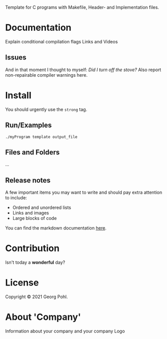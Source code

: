 Template for C programs with Makefile, Header- and Implementation files.

# Documentation
Explain conditional compilation flags
Links and Videos

## Issues
And in that moment I thought to myself: _Did I turn off the stove?_
Also report non-repairable compiler warnings here.

# Install
You should urgently use the `strong` tag.

## Run/Examples
```
./myProgram template output_file
```
## Files and Folders
...

## Release notes
A few important items you may want to write and should pay extra attention to include:

* Ordered and unordered lists
* Links and images
* Large blocks of code

You can find the markdown documentation [here](https://docs.github.com/en/free-pro-team@latest/github/writing-on-github).

# Contribution
Isn't today a **wonderful** day?

# License
Copyright © 2021 Georg Pohl.
# About 'Company'
Information about your company and your company Logo
